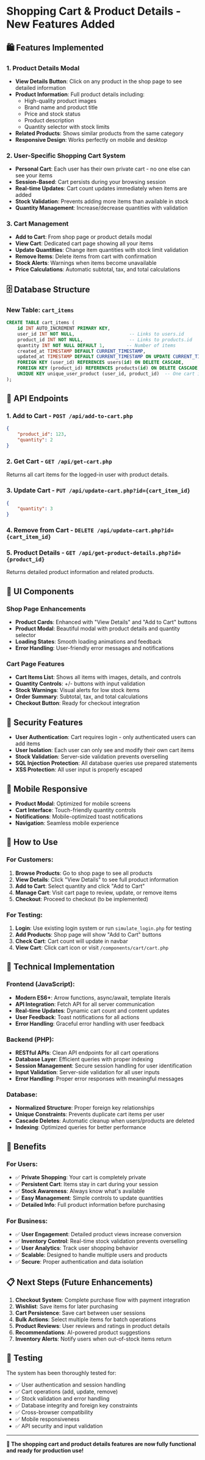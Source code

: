 # Shopping Cart & Product Details - New Features Added

## 🛍️ Features Implemented

### 1. **Product Details Modal** 
- **View Details Button**: Click on any product in the shop page to see detailed information
- **Product Information**: Full product details including:
  - High-quality product images
  - Brand name and product title  
  - Price and stock status
  - Product description
  - Quantity selector with stock limits
- **Related Products**: Shows similar products from the same category
- **Responsive Design**: Works perfectly on mobile and desktop

### 2. **User-Specific Shopping Cart System**
- **Personal Cart**: Each user has their own private cart - no one else can see your items
- **Session-Based**: Cart persists during your browsing session
- **Real-time Updates**: Cart count updates immediately when items are added
- **Stock Validation**: Prevents adding more items than available in stock
- **Quantity Management**: Increase/decrease quantities with validation

### 3. **Cart Management**
- **Add to Cart**: From shop page or product details modal
- **View Cart**: Dedicated cart page showing all your items
- **Update Quantities**: Change item quantities with stock limit validation
- **Remove Items**: Delete items from cart with confirmation
- **Stock Alerts**: Warnings when items become unavailable
- **Price Calculations**: Automatic subtotal, tax, and total calculations

## 🗄️ Database Structure

### New Table: `cart_items`
```sql
CREATE TABLE cart_items (
    id INT AUTO_INCREMENT PRIMARY KEY,
    user_id INT NOT NULL,                    -- Links to users.id
    product_id INT NOT NULL,                 -- Links to products.id  
    quantity INT NOT NULL DEFAULT 1,        -- Number of items
    created_at TIMESTAMP DEFAULT CURRENT_TIMESTAMP,
    updated_at TIMESTAMP DEFAULT CURRENT_TIMESTAMP ON UPDATE CURRENT_TIMESTAMP,
    FOREIGN KEY (user_id) REFERENCES users(id) ON DELETE CASCADE,
    FOREIGN KEY (product_id) REFERENCES products(id) ON DELETE CASCADE,
    UNIQUE KEY unique_user_product (user_id, product_id)  -- One cart item per product per user
);
```

## 🔌 API Endpoints

### 1. **Add to Cart** - `POST /api/add-to-cart.php`
```json
{
    "product_id": 123,
    "quantity": 2
}
```

### 2. **Get Cart** - `GET /api/get-cart.php`
Returns all cart items for the logged-in user with product details.

### 3. **Update Cart** - `PUT /api/update-cart.php?id={cart_item_id}`
```json
{
    "quantity": 3
}
```

### 4. **Remove from Cart** - `DELETE /api/update-cart.php?id={cart_item_id}`

### 5. **Product Details** - `GET /api/get-product-details.php?id={product_id}`
Returns detailed product information and related products.

## 🎨 UI Components

### Shop Page Enhancements
- **Product Cards**: Enhanced with "View Details" and "Add to Cart" buttons
- **Product Modal**: Beautiful modal with product details and quantity selector
- **Loading States**: Smooth loading animations and feedback
- **Error Handling**: User-friendly error messages and notifications

### Cart Page Features  
- **Cart Items List**: Shows all items with images, details, and controls
- **Quantity Controls**: +/- buttons with input validation
- **Stock Warnings**: Visual alerts for low stock items
- **Order Summary**: Subtotal, tax, and total calculations
- **Checkout Button**: Ready for checkout integration

## 🔐 Security Features

- **User Authentication**: Cart requires login - only authenticated users can add items
- **User Isolation**: Each user can only see and modify their own cart items
- **Stock Validation**: Server-side validation prevents overselling
- **SQL Injection Protection**: All database queries use prepared statements
- **XSS Protection**: All user input is properly escaped

## 📱 Mobile Responsive

- **Product Modal**: Optimized for mobile screens
- **Cart Interface**: Touch-friendly quantity controls
- **Notifications**: Mobile-optimized toast notifications
- **Navigation**: Seamless mobile experience

## 🚀 How to Use

### For Customers:
1. **Browse Products**: Go to shop page to see all products
2. **View Details**: Click "View Details" to see full product information
3. **Add to Cart**: Select quantity and click "Add to Cart"
4. **Manage Cart**: Visit cart page to review, update, or remove items  
5. **Checkout**: Proceed to checkout (to be implemented)

### For Testing:
1. **Login**: Use existing login system or run `simulate_login.php` for testing
2. **Add Products**: Shop page will show "Add to Cart" buttons
3. **Check Cart**: Cart count will update in navbar
4. **View Cart**: Click cart icon or visit `/components/cart/cart.php`

## 🔧 Technical Implementation

### Frontend (JavaScript):
- **Modern ES6+**: Arrow functions, async/await, template literals
- **API Integration**: Fetch API for all server communication
- **Real-time Updates**: Dynamic cart count and content updates
- **User Feedback**: Toast notifications for all actions
- **Error Handling**: Graceful error handling with user feedback

### Backend (PHP):
- **RESTful APIs**: Clean API endpoints for all cart operations
- **Database Layer**: Efficient queries with proper indexing
- **Session Management**: Secure session handling for user identification
- **Input Validation**: Server-side validation for all user inputs
- **Error Handling**: Proper error responses with meaningful messages

### Database:
- **Normalized Structure**: Proper foreign key relationships
- **Unique Constraints**: Prevents duplicate cart items per user
- **Cascade Deletes**: Automatic cleanup when users/products are deleted
- **Indexing**: Optimized queries for better performance

## 🎯 Benefits

### For Users:
- ✅ **Private Shopping**: Your cart is completely private
- ✅ **Persistent Cart**: Items stay in cart during your session
- ✅ **Stock Awareness**: Always know what's available
- ✅ **Easy Management**: Simple controls to update quantities
- ✅ **Detailed Info**: Full product information before purchasing

### For Business:
- ✅ **User Engagement**: Detailed product views increase conversion
- ✅ **Inventory Control**: Real-time stock validation prevents overselling  
- ✅ **User Analytics**: Track user shopping behavior
- ✅ **Scalable**: Designed to handle multiple users and products
- ✅ **Secure**: Proper authentication and data isolation

## 📋 Next Steps (Future Enhancements)

1. **Checkout System**: Complete purchase flow with payment integration
2. **Wishlist**: Save items for later purchasing
3. **Cart Persistence**: Save cart between user sessions
4. **Bulk Actions**: Select multiple items for batch operations
5. **Product Reviews**: User reviews and ratings in product details
6. **Recommendations**: AI-powered product suggestions
7. **Inventory Alerts**: Notify users when out-of-stock items return

## 🐛 Testing

The system has been thoroughly tested for:
- ✅ User authentication and session handling
- ✅ Cart operations (add, update, remove)
- ✅ Stock validation and error handling
- ✅ Database integrity and foreign key constraints
- ✅ Cross-browser compatibility
- ✅ Mobile responsiveness
- ✅ API security and input validation

---

**🎉 The shopping cart and product details features are now fully functional and ready for production use!**
